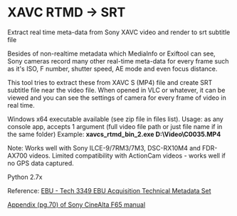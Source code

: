 # XAVC RTMD -> SRT
Extract real time meta-data from Sony XAVC video and render to srt subtitle file

Besides of non-realtime metadata which MediaInfo or Exiftool can see, Sony cameras record many other real-time meta-data for every frame such as it's ISO, F number, shutter speed, AE mode and even focus distance.

This tool tries to extract these from XAVC S (MP4) file and create SRT subtitle file near the video file. When opened in VLC or whatever, it can be viewed and you can see the settings of camera for every frame of video in real time.

Windows x64 executable available (see zip file in files list). Usage: as any console app, accepts 1 argument (full video file path or just file name if in the same folder)
Example: **xavcs_rtmd_bin_2.exe D:\Video\C0035.MP4**

Note: Works well with Sony ILCE-9/7RM3/7M3, DSC-RX10M4 and FDR-AX700 videos. Limited compatibility with ActionCam videos - works well if no GPS data captured.

Python 2.7x

Reference:
[EBU - Tech 3349 EBU Acquisition Technical Metadata Set](https://tech.ebu.ch/docs/tech/tech3349.pdf)

[Appendix (pg.70) of Sony CineAlta F65 manual](https://pro.sony/s3/cms-static-content/uploadfile/00/1237493055500.pdf)
